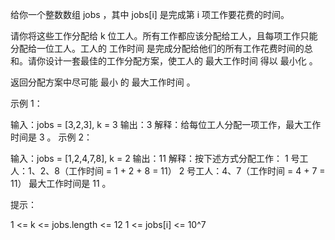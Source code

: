 给你一个整数数组 jobs ，其中 jobs[i] 是完成第 i 项工作要花费的时间。

请你将这些工作分配给 k 位工人。所有工作都应该分配给工人，且每项工作只能分配给一位工人。工人的 工作时间
是完成分配给他们的所有工作花费时间的总和。请你设计一套最佳的工作分配方案，使工人的 最大工作时间 得以 最小化 。

返回分配方案中尽可能 最小 的 最大工作时间 。

示例 1：

输入：jobs = [3,2,3], k = 3
输出：3
解释：给每位工人分配一项工作，最大工作时间是 3 。
示例 2：

输入：jobs = [1,2,4,7,8], k = 2
输出：11
解释：按下述方式分配工作：
1 号工人：1、2、8（工作时间 = 1 + 2 + 8 = 11）
2 号工人：4、7（工作时间 = 4 + 7 = 11）
最大工作时间是 11 。

提示：

1 <= k <= jobs.length <= 12
1 <= jobs[i] <= 10^7
